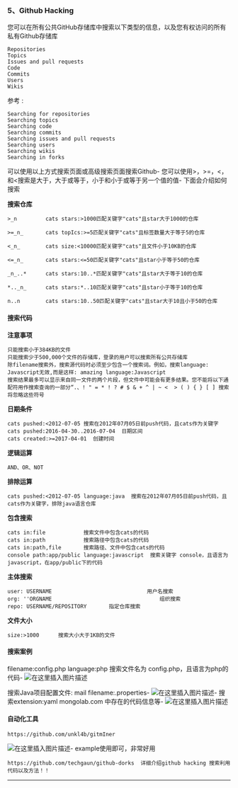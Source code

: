 ### 5、Github Hacking

您可以在所有公共GitHub存储库中搜索以下类型的信息，以及您有权访问的所有私有Github存储库

    Repositories 
    Topics
    Issues and pull requests 
    Code 
    Commits 
    Users 
    Wikis 
    
        

参考 :

    Searching for repositories 
    Searching topics
    Searching code 
    Searching commits 
    Searching issues and pull requests 
    Searching users 
    Searching wikis 
    Searching in forks 
    
        

可以使用以上方式搜索页面或高级搜索页面搜索Github-
您可以使用>，>=，<，和<搜索是大于，大于或等于，小于和小于或等于另一个值的值-
下面会介绍如何搜索

**搜索仓库**

    
    >_n    		cats stars:>1000匹配关键字"cats"且star大于1000的仓库 
    
    >=_n_       cats topIcs:>=5匹配关键字"cats"且标签数量大于等于5的仓库 
    
    <_n_     	cats size:<10000匹配关键字"cats"且文件小于10KB的仓库 
    
    <=_n_    	cats stars:<=50匹配关键字"cats"且star小于等于50的仓库 
    
    _n_..*	 	cats stars:10..*匹配关键字"cats"且star大于等于10的仓库 
    
    *.._n_		cats stars:*..10匹配关键字"cats"且star小于等于10的仓库 
    
    n..n 		cats stars:10..50匹配关键字"cats"且star大于10且小于50的仓库
    
        

#### 搜索代码

**注意事项**

    只能搜索小于384KB的文件 
    只能搜索少于500,000个文件的存储库，登录的用户可以搜索所有公共存储库
    除filename搜索外，搜索源代码时必须至少包含一个搜索词。例如，搜索language: Javascript无效,而是这样: amazing language:Javascript 
    搜索结果最多可以显示来自同一文件的两个片段，但文件中可能会有更多结果。您不能将以下通配符用作搜索查询的一部分“.、! " = * ! ? # $ & + ^ | ~ <  > ( ) { } [ ] 搜索将忽略这些符号
    
        

**日期条件**

    cats pushed:<2012-07-05 搜索在2012年07月05日前push代码，且cats作为关键字
    cats pushed:2016-04-30..2016-07-04  日期区间
    cats created:>=2017-04-01  创建时间
    
        

**逻辑运算**

    AND、OR、NOT
    
        

**排除运算**

    cats pushed:<2012-07-05 language:java  搜索在2012年07月05日前push代码，且cats作为关键字，排除java语言仓库
    
        

**包含搜索**

    cats in:file			搜索文件中包含cats的代码
    cats in:path			搜索路径中包含cats的代码 
    cats in:path,file		搜索路径、文件中包含cats的代码
    console path:app/public language:javascript  搜索关键字 console，且语言为javascript，在app/public下的代码
    
        

**主体搜索**

    user: USERNAME								用户名搜索
    org: ''ORGNAME									组织搜索 
    repo: USERNAME/REPOSITORY		指定仓库搜索 
    
        

**文件大小**

    size:>1000		搜索大小大于1KB的文件 
    
        

#### 搜索案例

filename:config.php language:php 搜索文件名为 config.php，且语言为php的代码-
![在这里插入图片描述](https://cubox.pro/c/filters:no_upscale()?imageUrl=https%3A%2F%2Fimg-blog.csdnimg.cn%2F20200917112817153.png%3Fx-oss-process%3Dimage%2Fwatermark%2Ctype_ZmFuZ3poZW5naGVpdGk%2Cshadow_10%2Ctext_aHR0cHM6Ly9ibG9nLmNzZG4ubmV0L3FxXzM0ODAxNzQ1%2Csize_16%2Ccolor_FFFFFF%2Ct_70%23pic_center)

搜索Java项目配置文件: mail filename:.properties-
![在这里插入图片描述](https://cubox.pro/c/filters:no_upscale()?imageUrl=https%3A%2F%2Fimg-blog.csdnimg.cn%2F20200917112655292.png%3Fx-oss-process%3Dimage%2Fwatermark%2Ctype_ZmFuZ3poZW5naGVpdGk%2Cshadow_10%2Ctext_aHR0cHM6Ly9ibG9nLmNzZG4ubmV0L3FxXzM0ODAxNzQ1%2Csize_16%2Ccolor_FFFFFF%2Ct_70%23pic_center)-
搜索extension:yaml mongolab.com 中存在的代码信息等-
![在这里插入图片描述](https://cubox.pro/c/filters:no_upscale()?imageUrl=https%3A%2F%2Fimg-blog.csdnimg.cn%2F20200917112903829.png%3Fx-oss-process%3Dimage%2Fwatermark%2Ctype_ZmFuZ3poZW5naGVpdGk%2Cshadow_10%2Ctext_aHR0cHM6Ly9ibG9nLmNzZG4ubmV0L3FxXzM0ODAxNzQ1%2Csize_16%2Ccolor_FFFFFF%2Ct_70%23pic_center)

#### 自动化工具

    https://github.com/unkl4b/gitmIner
    
        

![在这里插入图片描述](https://cubox.pro/c/filters:no_upscale()?imageUrl=https%3A%2F%2Fimg-blog.csdnimg.cn%2F20200917113037733.png%3Fx-oss-process%3Dimage%2Fwatermark%2Ctype_ZmFuZ3poZW5naGVpdGk%2Cshadow_10%2Ctext_aHR0cHM6Ly9ibG9nLmNzZG4ubmV0L3FxXzM0ODAxNzQ1%2Csize_16%2Ccolor_FFFFFF%2Ct_70%23pic_center)-
example使用即可，非常好用

    https://github.com/techgaun/github-dorks  详细介绍github hacking 搜索利用代码以及方法！！
    
        

* * *
